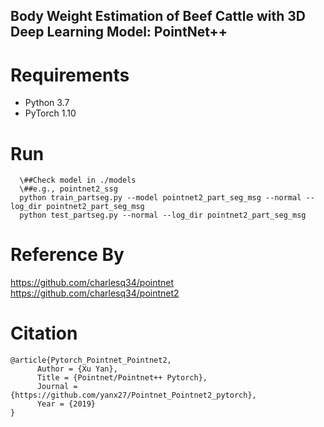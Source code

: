 ## Body Weight Estimation of Beef Cattle with 3D Deep Learning Model: PointNet++

# Requirements  
  - Python 3.7  
  - PyTorch 1.10
# Run
``` 
  \##Check model in ./models   
  \##e.g., pointnet2_ssg  
  python train_partseg.py --model pointnet2_part_seg_msg --normal --log_dir pointnet2_part_seg_msg  
  python test_partseg.py --normal --log_dir pointnet2_part_seg_msg
 ``` 
# Reference By  
 https://github.com/charlesq34/pointnet  
 https://github.com/charlesq34/pointnet2
 # Citation

```
@article{Pytorch_Pointnet_Pointnet2,  
      Author = {Xu Yan},  
      Title = {Pointnet/Pointnet++ Pytorch},  
      Journal = {https://github.com/yanx27/Pointnet_Pointnet2_pytorch},  
      Year = {2019}  
}
``` 

